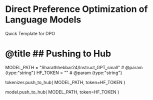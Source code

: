 # Direct Preference Optimization of Language Models

Quick Template for DPO

# @title ## Pushing to Hub
MODEL_PATH = "Sharathhebbar24/Instruct_GPT_small" # @param {type:"string"}
HF_TOKEN = "" # @param {type:"string"}

tokenizer.push_to_hub(
    MODEL_PATH,
    token=HF_TOKEN
)

model.push_to_hub(
    MODEL_PATH,
    token=HF_TOKEN
)